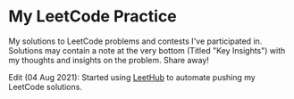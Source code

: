 # My LeetCode Practice

My solutions to LeetCode problems and contests I've participated in. Solutions may contain a note at the very bottom (Titled "Key Insights") with my thoughts and insights on the problem. Share away!

Edit (04 Aug 2021): Started using [LeetHub](https://chrome.google.com/webstore/detail/leethub/aciombdipochlnkbpcbgdpjffcfdbggi?hl=en) to automate pushing my LeetCode solutions.

